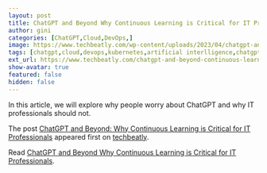 ```yaml
---
layout: post
title: ChatGPT and Beyond Why Continuous Learning is Critical for IT Professionals
author: gini
categories: [ChatGPT,Cloud,DevOps,]
image: https://www.techbeatly.com/wp-content/uploads/2023/04/chatgpt-and-beyond-continuous-learning-is-critical-1024x576.png
tags: [chatgpt,cloud,devops,kubernetes,artificial interlligence,chatgpt for devops,chatgpt for it jobs,how to upskill for chatgpt era,kubernetes,why chatgpt is not a danger,why continuous learning is critical for it professionals,]
ext_url: https://www.techbeatly.com/chatgpt-and-beyond-continuous-learning-is-critical/
show-avatar: true
featured: false
hidden: false
---
```


<p>In this article, we will explore why people worry about ChatGPT and why IT professionals should not.</p>
<p>The post <a href="https://www.techbeatly.com/chatgpt-and-beyond-continuous-learning-is-critical/">ChatGPT and Beyond: Why Continuous Learning is Critical for IT Professionals</a> appeared first on <a href="https://www.techbeatly.com">techbeatly</a>.</p>

Read [ChatGPT and Beyond Why Continuous Learning is Critical for IT Professionals](https://www.techbeatly.com/chatgpt-and-beyond-continuous-learning-is-critical/).